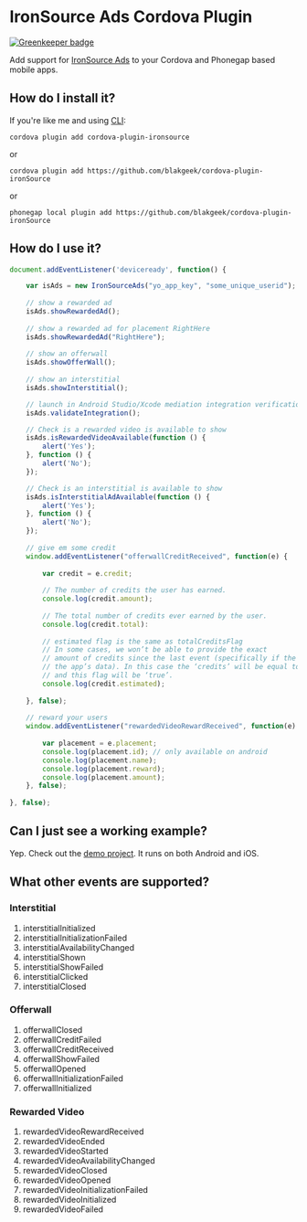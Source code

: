 # IronSource Ads Cordova Plugin

[![Greenkeeper badge](https://badges.greenkeeper.io/Dexus/cordova-plugin-ironSource.svg)](https://greenkeeper.io/)

Add support for [IronSource Ads](https://www.IronSource.com/) to your Cordova and Phonegap based mobile apps.

## How do I install it? ##

If you're like me and using [CLI](http://cordova.apache.org/):
```
cordova plugin add cordova-plugin-ironsource
```

or

```
cordova plugin add https://github.com/blakgeek/cordova-plugin-ironSource
```

or

```
phonegap local plugin add https://github.com/blakgeek/cordova-plugin-ironSource
```

## How do I use it? ##

```javascript
document.addEventListener('deviceready', function() {

	var isAds = new IronSourceAds("yo_app_key", "some_unique_userid");
	
	// show a rewarded ad
	isAds.showRewardedAd();
    	
	// show a rewarded ad for placement RightHere
	isAds.showRewardedAd("RightHere");
    
	// show an offerwall
    isAds.showOfferWall();
    
    // show an interstitial
    isAds.showInterstitial();

    // launch in Android Studio/Xcode mediation integration verification
    isAds.validateIntegration();

    // Check is a rewarded video is available to show
    isAds.isRewardedVideoAvailable(function () {
    	alert('Yes');
	}, function () {
		alert('No');
	});

	// Check is an interstitial is available to show
    isAds.isInterstitialAdAvailable(function () {
    	alert('Yes');
	}, function () {
		alert('No');	
	});
    
    // give em some credit
	window.addEventListener("offerwallCreditReceived", function(e) {
	    
	    var credit = e.credit;
	    
	    // The number of credits the user has earned.
	    console.log(credit.amount);
	    
	    // The total number of credits ever earned by the user.
	    console.log(credit.total):
	    
	    // estimated flag is the same as totalCreditsFlag 
	    // In some cases, we won’t be able to provide the exact
        // amount of credits since the last event (specifically if the user clears
        // the app’s data). In this case the ‘credits’ will be equal to the ‘totalCredits’,
        // and this flag will be ‘true’.
	    console.log(credit.estimated);
	    
	}, false);
	
	// reward your users
	window.addEventListener("rewardedVideoRewardReceived", function(e) {
		
		var placement = e.placement;
		console.log(placement.id); // only available on android
		console.log(placement.name);
		console.log(placement.reward);
		console.log(placement.amount);
	}, false);
    
}, false);
```

## Can I just see a working example?
Yep.  Check out the [demo project](https://github.com/Dexus/cordova-plugin-ironSource-demo).  It runs on both Android and iOS.

## What other events are supported?
### Interstitial
1. interstitialInitialized
1. interstitialInitializationFailed
1. interstitialAvailabilityChanged
1. interstitialShown
1. interstitialShowFailed
1. interstitialClicked
1. interstitialClosed

### Offerwall
1. offerwallClosed
1. offerwallCreditFailed
1. offerwallCreditReceived
1. offerwallShowFailed
1. offerwallOpened
1. offerwallInitializationFailed
1. offerwallInitialized

### Rewarded Video
1. rewardedVideoRewardReceived
1. rewardedVideoEnded
1. rewardedVideoStarted
1. rewardedVideoAvailabilityChanged
1. rewardedVideoClosed
1. rewardedVideoOpened
1. rewardedVideoInitializationFailed
1. rewardedVideoInitialized
1. rewardedVideoFailed